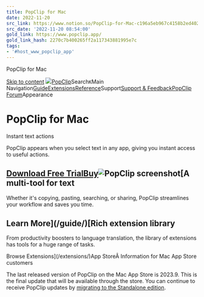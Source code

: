 ```yaml
---
title: PopClip for Mac
date: 2022-11-20
src_link: https://www.notion.so/PopClip-for-Mac-c196a5eb967c4158b2ed4028efcb13a5
src_date: '2022-11-20 08:54:00'
gold_link: https://www.popclip.app/
gold_link_hash: 2270c7b400265ff2a117343881995e7c
tags:
- '#host_www_popclip_app'
---
```







PopClip for Mac
















 [Skip to content](#VPContent) [![](/icon128.png)PopClip](/)Search`K`Main Navigation[Guide](/guide/)[Extensions](/extensions/)[Reference](/dev/)Support[Support & Feedback](/support)[PopClip Forum](https://forum.popclip.app/)Appearance

PopClip for Mac
===============

Instant text actions

PopClip appears when you select text in any app, giving you instant access to useful actions.

[Download Free Trial](/download)[Buy](/buy)![PopClip screenshot](/hero-1.png)[A multi-tool for text
---------------------

Whether it's copying, pasting, searching, or sharing, PopClip streamlines your workflow and saves you time.

Learn More](/guide/)[Rich extension library
----------------------

From productivity boosters to language translation, the library of extensions has tools for a huge range of tasks.

Browse Extensions](/extensions/)App StoreÂ Information for Mac App Store customers

The last released version of PopClip on the Mac App Store is 2023.9. This is the final update that will be available through the store. You can continue to receive PopClip updates by [migrating to the Standalone edition](/kb/mas).